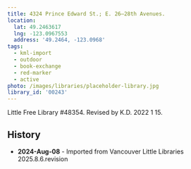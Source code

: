 ```yaml
---
title: 4324 Prince Edward St.; E. 26—28th Avenues.
location:
  lat: 49.2463617
  lng: -123.0967553
  address: '49.2464, -123.0968'
tags:
  - kml-import
  - outdoor
  - book-exchange
  - red-marker
  - active
photo: /images/libraries/placeholder-library.jpg
library_id: '00243'
---
```

Little Free Library #48354.
Revised by K.D. 2022 1 15.

## History
- **2024-Aug-08** - Imported from Vancouver Little Libraries 2025.8.6.revision
